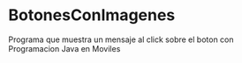 # BotonesConImagenes
Programa que muestra un mensaje al click sobre el boton con Programacion Java en Moviles
